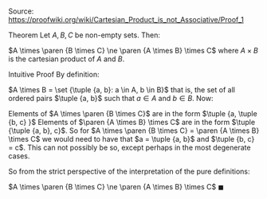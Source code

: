 # 

Source: https://proofwiki.org/wiki/Cartesian_Product_is_not_Associative/Proof_1

Theorem
Let $A, B, C$ be non-empty sets.
Then:

$A \times \paren {B \times C} \ne \paren {A \times B} \times C$
where $A \times B$ is the cartesian product of $A$ and $B$.


Intuitive Proof
By definition:

$A \times B = \set {\tuple {a, b}: a \in A, b \in B}$
that is, the set of all ordered pairs $\tuple {a, b}$ such that $a \in A$ and $b \in B$.
Now:

Elements of $A \times \paren {B \times C}$ are in the form $\tuple {a, \tuple {b, c} }$
Elements of $\paren {A \times B} \times C$ are in the form $\tuple {\tuple {a, b}, c}$.
So for $A \times \paren {B \times C} = \paren {A \times B} \times C$ we would need to have that $a = \tuple {a, b}$ and $\tuple {b, c} = c$.
This can not possibly be so, except perhaps in the most degenerate cases.

So from the strict perspective of the interpretation of the pure definitions:

$A \times \paren {B \times C} \ne \paren {A \times B} \times C$
$\blacksquare$





